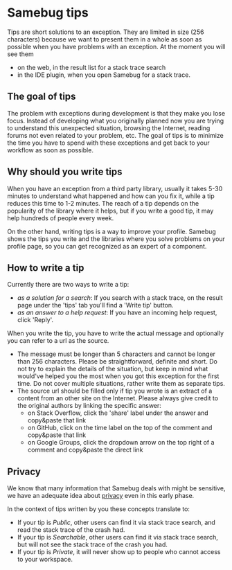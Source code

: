 # Samebug tips

Tips are short solutions to an exception. They are limited in size (256 characters) because we want to
present them in a whole as soon as possible when you have problems with an exception. At the moment you
will see them 
- on the web, in the result list for a stack trace search
- in the IDE plugin, when you open Samebug for a stack trace.

## The goal of tips

The problem with exceptions during development is that they make you lose focus. Instead of developing
what you originally planned now you are trying to understand this unexpected situation, browsing the
 Internet, reading forums not even related to your problem, etc. The goal of tips is to minimize the
time you have to spend with these exceptions and get back to your workflow as soon as possible.

## Why should you write tips

When you have an exception from a third party library, usually it takes 5-30 minutes to understand
what happened and how can you fix it, while a tip reduces this time to 1-2 minutes. The reach of 
a tip depends on the popularity of the library where it helps, but if you write a good tip, it
may help hundreds of people every week.

On the other hand, writing tips is a way to improve your profile. Samebug shows the tips you write
 and the libraries where you solve problems on your profile page, so you can get recognized as an
expert of a component.

## How to write a tip

Currently there are two ways to write a tip:
- *as a solution for a search*: If you search with a stack trace, on the result page under the 'tips'
tab you'll find a 'Write tip' button.
- *as an answer to a help request*: If you have an incoming help request, click 'Reply'.

When you write the tip, you have to write the actual message and optionally you can refer to a url
as the source.
- The message must be longer than 5 characters and cannot be longer than 256 characters. Please be
straightforward, definite and short. Do not try to explain the details of the situation, but
 keep in mind what would've helped you the most when you got this exception for the first time.
Do not cover multiple situations, rather write them as separate tips.
- The source url should be filled only if tip you wrote is an extract of a content from an other
site on the Internet. Please always give credit to the original authors by linking the specific answer:
    - on Stack Overflow, click the 'share' label under the answer and copy&paste that link
    - on GitHub, click on the time label on the top of the comment and copy&paste that link
    - on Google Groups, click the dropdown arrow on the top right of a comment and copy&paste the direct link

## Privacy

We know that many information that Samebug deals with might be sensitive, we have an
adequate idea about [privacy](privacy.md) even in this early phase.

In the context of tips written by you these concepts translate to:
- If your tip is *Public*, other users can find it via stack trace search, and read the stack trace of the crash had.
- If your tip is *Searchable*, other users can find it via stack trace search, but will not see the stack trace of the crash you had.
- If your tip is *Private*, it will never show up to people who cannot access to your workspace.
